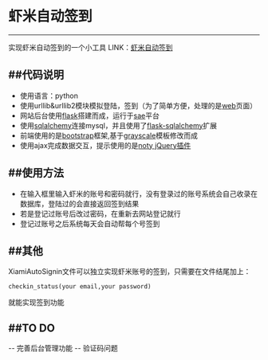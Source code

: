 # 虾米自动签到
-------
实现虾米自动签到的一个小工具
LINK：[虾米自动签到](http://www.xiamias.sinaapp.com)

##代码说明
-------
 - 使用语言：python
 - 使用urllib&urllib2模块模拟登陆，签到（为了简单方便，处理的是[web](http://www.xiami.com/web)页面）
 - 网站后台使用[flask](http://flask.pocoo.org/)搭建而成，运行于[sae](http://sae.sina.com.cn/)平台
 - 使用[sqlalchemy](http://www.sqlalchemy.org/)连接mysql，并且使用了[flask-sqlalchemy](https://pythonhosted.org/Flask-SQLAlchemy/)扩展
 - 前端使用的是[bootstrap](https://github.com/twbs/bootstrap)框架,基于[grayscale](http://startbootstrap.com/templates/grayscale/)模板修改而成
 - 使用ajax完成数据交互，提示使用的是[noty jQuery插件](https://github.com/needim/noty)
 
##使用方法
 -------
 
- 在输入框里输入虾米的账号和密码就行，没有登录过的账号系统会自己收录在数据库，登陆过的会直接返回签到结果
- 若是登记过账号后改过密码，在重新去网站登记就行
- 登记过账号之后系统每天会自动帮每个号签到

##其他
-------
XiamiAutoSignin文件可以独立实现虾米账号的签到，只需要在文件结尾加上：

    checkin_status(your email,your password)
    
 就能实现签到功能

##TO DO
------
-- 完善后台管理功能
-- 验证码问题